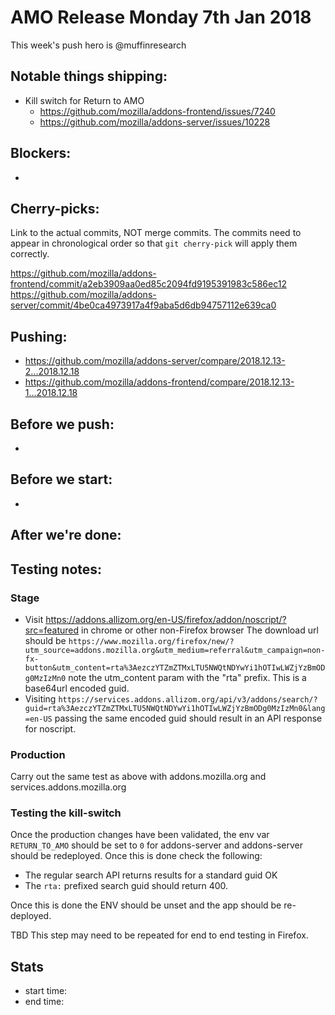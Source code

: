 # AMO Release Monday 7th Jan 2018

This week's push hero is @muffinresearch

## Notable things shipping:

* Kill switch for Return to AMO
  * https://github.com/mozilla/addons-frontend/issues/7240
  * https://github.com/mozilla/addons-server/issues/10228



## Blockers:

*

## Cherry-picks:

Link to the actual commits, NOT merge commits. The commits need to appear
in chronological order so that `git cherry-pick` will apply them correctly.

https://github.com/mozilla/addons-frontend/commit/a2eb3909aa0ed85c2094fd9195391983c586ec12
https://github.com/mozilla/addons-server/commit/4be0ca4973917a4f9aba5d6db94757112e639ca0

## Pushing:


* https://github.com/mozilla/addons-server/compare/2018.12.13-2...2018.12.18
* https://github.com/mozilla/addons-frontend/compare/2018.12.13-1...2018.12.18

## Before we push:

*

## Before we start:

*

## After we're done:


## Testing notes:

### Stage

* Visit https://addons.allizom.org/en-US/firefox/addon/noscript/?src=featured in chrome or other non-Firefox browser
The download url should be `https://www.mozilla.org/firefox/new/?utm_source=addons.mozilla.org&utm_medium=referral&utm_campaign=non-fx-button&utm_content=rta%3AezczYTZmZTMxLTU5NWQtNDYwYi1hOTIwLWZjYzBmODg0MzIzMn0`  note the utm_content param with the "rta" prefix. This is a base64url encoded guid.
* Visiting `https://services.addons.allizom.org/api/v3/addons/search/?guid=rta%3AezczYTZmZTMxLTU5NWQtNDYwYi1hOTIwLWZjYzBmODg0MzIzMn0&lang=en-US` passing the same encoded guid should result in an API response for noscript.

### Production

Carry out the same test as above with addons.mozilla.org and services.addons.mozilla.org

### Testing the kill-switch

Once the production changes have been validated, the env var `RETURN_TO_AMO` should be set to `0` for addons-server and addons-server should be redeployed. Once this is done check the following:

* The regular search API returns results for a standard guid OK
* The `rta:` prefixed search guid should return 400.

Once this is done the ENV should be unset and the app should be re-deployed. 

TBD This step may need to be repeated for end to end testing in Firefox.

## Stats

* start time:
* end time:
